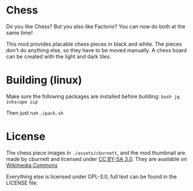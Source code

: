 # Chess
Do you like Chess? But you also like Factorio? You can now do both at the same time!

This mod provides placable chess pieces in black and white. The pieces don't do anything else, so they have to be moved manually.
A chess board can be created with the light and dark tiles.

# Building (linux)
Make sure the following packages are installed before building: `bash jq inkscape zip`

Then just run `./pack.sh`

# License
The chess piece images in `./assets/cburnett`, and the mod thumbnail are made by cburnett and licensed under [CC BY-SA 3.0](https://creativecommons.org/licenses/by-sa/3.0/).
They are available on [Wikimedia Commons](https://commons.wikimedia.org/wiki/Category:SVG_chess_pieces)

Everything else is licensed under GPL-3.0, full text can be found in the LICENSE file.

